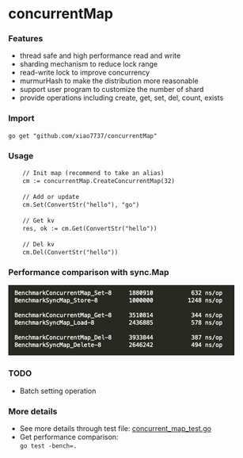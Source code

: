 # concurrentMap

### Features
 - thread safe and high performance read and write
 - sharding mechanism to reduce lock range
 - read-write lock to improve concurrency
 - murmurHash to make the distribution more reasonable
 - support user program to customize the number of shard
 - provide operations including create, get, set, del, count, exists 
 
### Import
```
go get "github.com/xiao7737/concurrentMap"
```
### Usage
```
    // Init map (recommend to take an alias)
    cm := concurrentMap.CreateConcurrentMap(32)

    // Add or update
    cm.Set(ConvertStr("hello"), "go")

    // Get kv
    res, ok := cm.Get(ConvertStr("hello"))   

    // Del kv
    cm.Del(ConvertStr("hello"))
```


### Performance comparison with sync.Map
![image](https://github.com/xiao7737/concurrentMap/blob/master/bench.png)

### TODO
 - Batch setting operation
 
### More details
 -  See more details through test file: [concurrent_map_test.go](https://github.com/xiao7737/concurrentMap/blob/master/concurrent_map_test.go)   
 -  Get performance comparison:   
 ```go test -bench=.```

